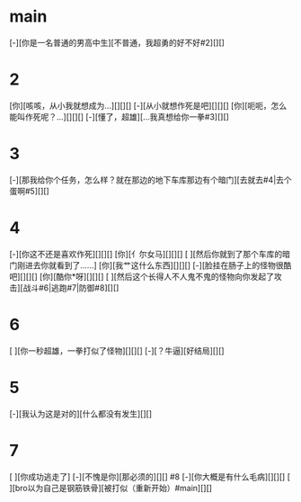 # main
[-][你是一名普通的男高中生][不普通，我超勇的好不好#2][][]

# 2
[你][咳咳，从小我就想成为...][][][]
[-][从小就想作死是吧][][][]
[你][呃呃，怎么能叫作死呢？...][][][]
[-][懂了，超雄][...我真想给你一拳#3][][]

# 3
[-][那我给你个任务，怎么样？就在那边的地下车库那边有个暗门][去就去#4|去个蛋啊#5][][]

# 4
[-][你这不还是喜欢作死][][][]
[你][亻尔女马][][][]
[ ][然后你就到了那个车库的暗门刚进去你就看到了......]
[你][我艹这什么东西][][][]
[-][脸挂在肠子上的怪物很酷吧][][][]
[你][酷你*呀][][][]
[ ][然后这个长得人不人鬼不鬼的怪物向你发起了攻击][战斗#6|逃跑#7|防御#8][][]

# 6
[ ][你一秒超雄，一拳打似了怪物][][][]
[-][？牛逼][好结局][][]

# 5
[-][我认为这是对的][什么都没有发生][][]

# 7
[ ][你成功逃走了]
[-][不愧是你][那必须的][][]
#8
[-][你大概是有什么毛病][][][]
[ ][bro以为自己是钢筋铁骨][被打似（重新开始）#main][][]
